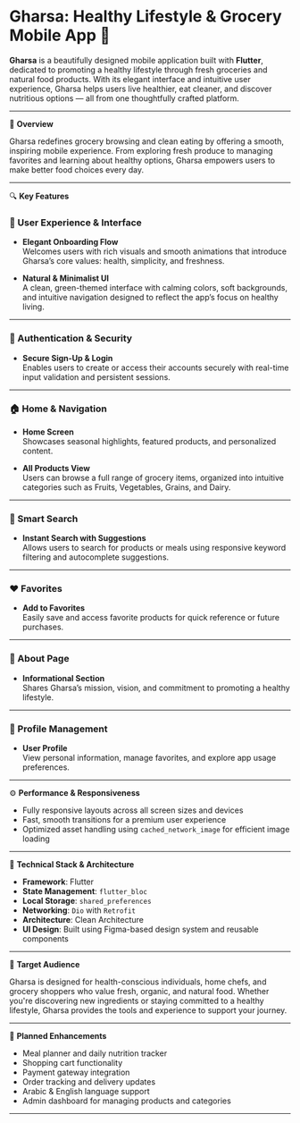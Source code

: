 # Gharsa: Healthy Lifestyle & Grocery Mobile App 🌿

**Gharsa** is a beautifully designed mobile application built with **Flutter**, dedicated to promoting a healthy lifestyle through fresh groceries and natural food products. With its elegant interface and intuitive user experience, Gharsa helps users live healthier, eat cleaner, and discover nutritious options — all from one thoughtfully crafted platform.

---

📱 **Overview**

Gharsa redefines grocery browsing and clean eating by offering a smooth, inspiring mobile experience. From exploring fresh produce to managing favorites and learning about healthy options, Gharsa empowers users to make better food choices every day.

---

🔍 **Key Features**

### 🌿 User Experience & Interface

- **Elegant Onboarding Flow**  
  Welcomes users with rich visuals and smooth animations that introduce Gharsa’s core values: health, simplicity, and freshness.

- **Natural & Minimalist UI**  
  A clean, green-themed interface with calming colors, soft backgrounds, and intuitive navigation designed to reflect the app’s focus on healthy living.

---

### 🔐 Authentication & Security

- **Secure Sign-Up & Login**  
  Enables users to create or access their accounts securely with real-time input validation and persistent sessions.

---

### 🏠 Home & Navigation

- **Home Screen**  
  Showcases seasonal highlights, featured products, and personalized content.

- **All Products View**  
  Users can browse a full range of grocery items, organized into intuitive categories such as Fruits, Vegetables, Grains, and Dairy.

---

### 🔎 Smart Search

- **Instant Search with Suggestions**  
  Allows users to search for products or meals using responsive keyword filtering and autocomplete suggestions.

---

### ❤️ Favorites

- **Add to Favorites**  
  Easily save and access favorite products for quick reference or future purchases.

---

### 📄 About Page

- **Informational Section**  
  Shares Gharsa’s mission, vision, and commitment to promoting a healthy lifestyle.

---

### 👤 Profile Management

- **User Profile**  
  View personal information, manage favorites, and explore app usage preferences.

---

⚙️ **Performance & Responsiveness**

- Fully responsive layouts across all screen sizes and devices
- Fast, smooth transitions for a premium user experience
- Optimized asset handling using `cached_network_image` for efficient image loading

---

🧩 **Technical Stack & Architecture**

- **Framework**: Flutter
- **State Management**: `flutter_bloc`
- **Local Storage**: `shared_preferences`
- **Networking**: `Dio` with `Retrofit`
- **Architecture**: Clean Architecture
- **UI Design**: Built using Figma-based design system and reusable components

---

🎯 **Target Audience**

Gharsa is designed for health-conscious individuals, home chefs, and grocery shoppers who value fresh, organic, and natural food. Whether you're discovering new ingredients or staying committed to a healthy lifestyle, Gharsa provides the tools and experience to support your journey.

---

🚀 **Planned Enhancements**

- Meal planner and daily nutrition tracker
- Shopping cart functionality
- Payment gateway integration
- Order tracking and delivery updates
- Arabic & English language support
- Admin dashboard for managing products and categories

---
